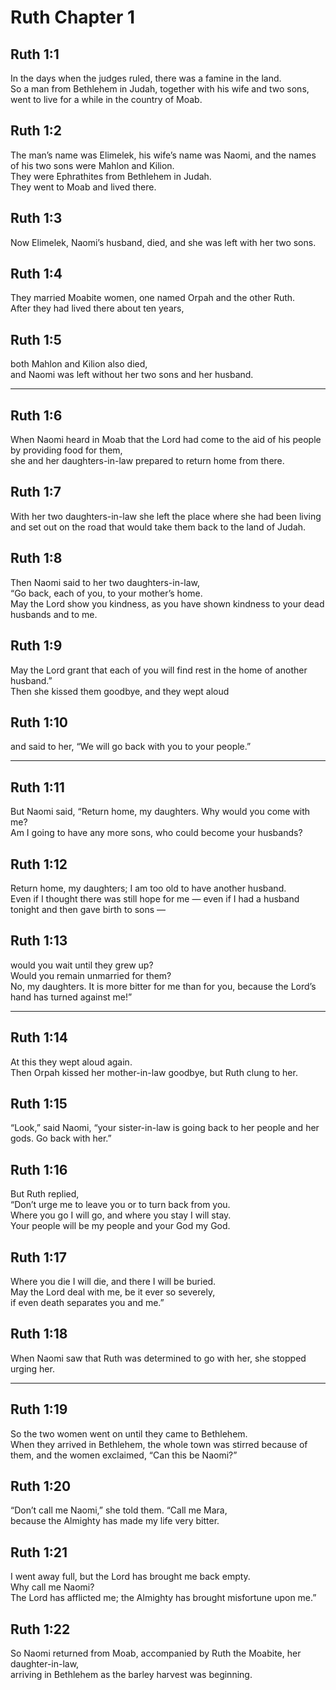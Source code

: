 # Ruth Chapter 1

## Ruth 1:1

In the days when the judges ruled, there was a famine in the land.  
So a man from Bethlehem in Judah, together with his wife and two sons, went to live for a while in the country of Moab.

## Ruth 1:2

The man’s name was Elimelek, his wife’s name was Naomi, and the names of his two sons were Mahlon and Kilion.  
They were Ephrathites from Bethlehem in Judah.  
They went to Moab and lived there.

## Ruth 1:3

Now Elimelek, Naomi’s husband, died, and she was left with her two sons.

## Ruth 1:4

They married Moabite women, one named Orpah and the other Ruth.  
After they had lived there about ten years,

## Ruth 1:5

both Mahlon and Kilion also died,  
and Naomi was left without her two sons and her husband.

---

## Ruth 1:6

When Naomi heard in Moab that the Lord had come to the aid of his people by providing food for them,  
she and her daughters-in-law prepared to return home from there.

## Ruth 1:7

With her two daughters-in-law she left the place where she had been living  
and set out on the road that would take them back to the land of Judah.

## Ruth 1:8

Then Naomi said to her two daughters-in-law,  
“Go back, each of you, to your mother’s home.  
May the Lord show you kindness, as you have shown kindness to your dead husbands and to me.

## Ruth 1:9

May the Lord grant that each of you will find rest in the home of another husband.”  
Then she kissed them goodbye, and they wept aloud

## Ruth 1:10

and said to her, “We will go back with you to your people.”

---

## Ruth 1:11

But Naomi said, “Return home, my daughters. Why would you come with me?  
Am I going to have any more sons, who could become your husbands?

## Ruth 1:12

Return home, my daughters; I am too old to have another husband.  
Even if I thought there was still hope for me — even if I had a husband tonight and then gave birth to sons —

## Ruth 1:13

would you wait until they grew up?  
Would you remain unmarried for them?  
No, my daughters. It is more bitter for me than for you, because the Lord’s hand has turned against me!”

---

## Ruth 1:14

At this they wept aloud again.  
Then Orpah kissed her mother-in-law goodbye, but Ruth clung to her.

## Ruth 1:15

“Look,” said Naomi, “your sister-in-law is going back to her people and her gods. Go back with her.”

## Ruth 1:16

But Ruth replied,  
“Don’t urge me to leave you or to turn back from you.  
Where you go I will go, and where you stay I will stay.  
Your people will be my people and your God my God.

## Ruth 1:17

Where you die I will die, and there I will be buried.  
May the Lord deal with me, be it ever so severely,  
if even death separates you and me.”

## Ruth 1:18

When Naomi saw that Ruth was determined to go with her, she stopped urging her.

---

## Ruth 1:19

So the two women went on until they came to Bethlehem.  
When they arrived in Bethlehem, the whole town was stirred because of them, and the women exclaimed, “Can this be Naomi?”

## Ruth 1:20

“Don’t call me Naomi,” she told them. “Call me Mara,  
because the Almighty has made my life very bitter.

## Ruth 1:21

I went away full, but the Lord has brought me back empty.  
Why call me Naomi?  
The Lord has afflicted me; the Almighty has brought misfortune upon me.”

## Ruth 1:22

So Naomi returned from Moab, accompanied by Ruth the Moabite, her daughter-in-law,  
arriving in Bethlehem as the barley harvest was beginning.
